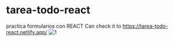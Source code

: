 # tarea-todo-react
practica formularios con REACT
Can check it to https://tarea-todo-react.netlify.app/
![1](https://user-images.githubusercontent.com/117450061/227190502-d6985e4e-ca61-477e-93f7-5743c0b67359.png)
